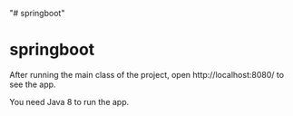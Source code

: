 "# springboot" 
# springboot

After running the main class of the project, open http://localhost:8080/ to see the app.

You need Java 8 to run the app.
